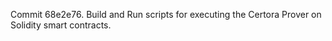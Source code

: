 Commit 68e2e76.                    Build and Run scripts for executing the Certora Prover on Solidity smart contracts.